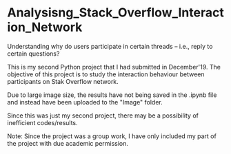 # Analysisng_Stack_Overflow_Interaction_Network
Understanding why do users participate in certain threads – i.e., reply to certain questions?


This is my second Python project that I had submitted in December'19. The objective of this project is to study the interaction behaviour between participants on Stak Overflow network. 

Due to large image size, the results have not being saved in the .ipynb file and instead have been uploaded to the "Image" folder.

Since this was just my second project, there may be a possibility of inefficient codes/results.

Note: Since the project was a group work, I have only included my part of the project with due academic permission.
